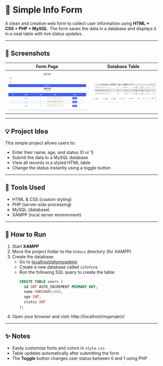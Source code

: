 # 📝 Simple Info Form

A clean and creative web form to collect user information using **HTML + CSS + PHP + MySQL**. The form saves the data in a database and displays it in a neat table with live status updates.

---

## 📸 Screenshots

| Form Page | Database Table |
|-----------|----------------|
| ![Form](Screenshot1.png) | ![Database](Screenshot2.png) |


---

## 💡 Project Idea

This simple project allows users to:

- Enter their name, age, and status (0 or 1)
- Submit the data to a MySQL database
- View all records in a styled HTML table
- Change the status instantly using a toggle button

---

## 🧰 Tools Used

- HTML & CSS (custom styling)
- PHP (server-side processing)
- MySQL (database)
- XAMPP (local server environment)

---

## 🚀 How to Run

1. Start **XAMPP** 
2. Move the project folder to the `htdocs` directory (for XAMPP)
3. Create the database:
   - Go to [localhost/phpmyadmin](http://localhost/phpmyadmin)
   - Create a new database called `infoform`
   - Run the following SQL query to create the table:
     ```sql
     CREATE TABLE users (
       id INT AUTO_INCREMENT PRIMARY KEY,
       name VARCHAR(100),
       age INT,
       status INT
     );
     ```
4. Open your browser and visit:
http://localhost/myproject/

---

## ✨ Notes

- Easily customize fonts and colors in `style.css`
- Table updates automatically after submitting the form
- The **Toggle** button changes user status between 0 and 1 using PHP

